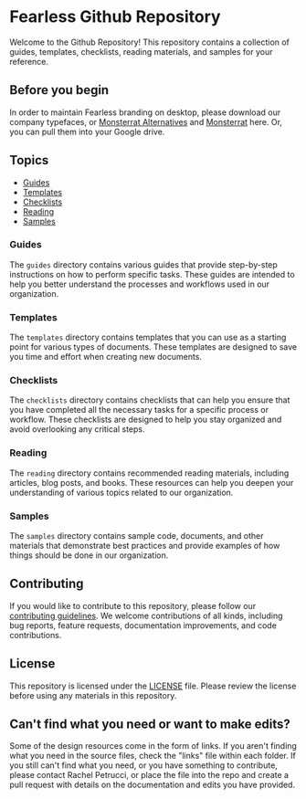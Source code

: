 # Fearless Github Repository

Welcome to the <Company Name> Github Repository! This repository contains a collection of guides, templates, checklists, reading materials, and samples for your reference.
  

## Before you begin
In order to maintain Fearless branding on desktop, please download our company typefaces, or <a href="https://fonts.google.com/specimen/Montserrat+Alternates">Monsterrat Alternatives</a> and <a href="https://fonts.google.com/specimen/Montserrat">Monsterrat</a> here. Or, you can pull them into your Google drive.


## Topics

- [Guides](#guides)
- [Templates](#templates)
- [Checklists](#checklists)
- [Reading](#reading)
- [Samples](#samples)

### Guides

The `guides` directory contains various guides that provide step-by-step instructions on how to perform specific tasks. These guides are intended to help you better understand the processes and workflows used in our organization.

### Templates

The `templates` directory contains templates that you can use as a starting point for various types of documents. These templates are designed to save you time and effort when creating new documents.

### Checklists

The `checklists` directory contains checklists that can help you ensure that you have completed all the necessary tasks for a specific process or workflow. These checklists are designed to help you stay organized and avoid overlooking any critical steps.

### Reading

The `reading` directory contains recommended reading materials, including articles, blog posts, and books. These resources can help you deepen your understanding of various topics related to our organization.

### Samples

The `samples` directory contains sample code, documents, and other materials that demonstrate best practices and provide examples of how things should be done in our organization.

## Contributing

If you would like to contribute to this repository, please follow our [contributing guidelines](CONTRIBUTING.md). We welcome contributions of all kinds, including bug reports, feature requests, documentation improvements, and code contributions.

## License

This repository is licensed under the [LICENSE](LICENSE) file. Please review the license before using any materials in this repository.

<h2>Can't find what you need or want to make edits?</h2>
<p>Some of the design resources come in the form of links. If you aren't finding what you need in the source files, check the "links" file within each folder. If you still can't find what you need, or you have something to contribute, please contact Rachel Petrucci, or place the file into the repo and create a pull request with details on the documentation and edits you have provided.

